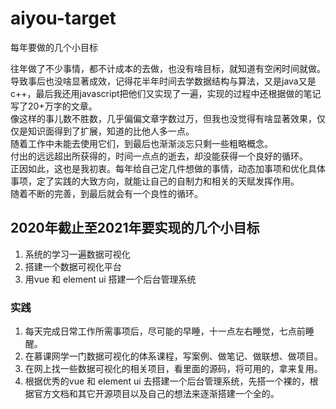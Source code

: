 # aiyou-target

每年要做的几个小目标

往年做了不少事情，都不计成本的去做，也没有啥目标，就知道有空闲时间就做。  
导致事后也没啥显著成效，记得花半年时间去学数据结构与算法，又是java又是c++，最后我还用javascript把他们又实现了一遍，实现的过程中还根据做的笔记写了20+万字的文章。  
像这样的事儿数不胜数，几乎偏偏文章字数过万，但我也没觉得有啥显著效果，仅仅是知识面得到了扩展，知道的比他人多一点。  
随着工作中未能去使用它们，到最后也渐渐淡忘只剩一些粗略概念。  
付出的远远超出所获得的，时间一点点的逝去，却没能获得一个良好的循环。  
正因如此，这也是我初衷。每年给自己定几件想做的事情，动态加事项和优化具体事项，定了实践的大致方向，就能让自己的自制力和相关的天赋发挥作用。  
随着不断的完善，到最后就会有一个良性的循环。  

## 2020年截止至2021年要实现的几个小目标

1. 系统的学习一遍数据可视化
2. 搭建一个数据可视化平台
3. 用vue 和 element ui 搭建一个后台管理系统

### 实践

1. 每天完成日常工作所需事项后，尽可能的早睡，十一点左右睡觉，七点前睡醒。
2. 在慕课网学一门数据可视化的体系课程，写案例、做笔记、做联想、做项目。
3. 在网上找一些数据可视化的相关项目，看里面的源码，将可用的，拿来复用。
4. 根据优秀的vue 和 element ui 去搭建一个后台管理系统，先搭一个裸的，根据官方文档和其它开源项目以及自己的想法来逐渐搭建一个全的。




